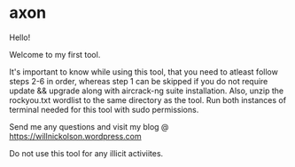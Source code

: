 # axon

Hello!

Welcome to my first tool.

It's important to know while using this tool, that you need to atleast follow steps 2-6 in order, whereas step 1 can be skipped if you do not require update && upgrade along with aircrack-ng suite installation. Also, unzip the rockyou.txt wordlist to the same directory as the tool. Run both instances of terminal needed for this tool with sudo permissions.

Send me any questions and visit my blog @ https://willnickolson.wordpress.com

Do not use this tool for any illicit activiites.
